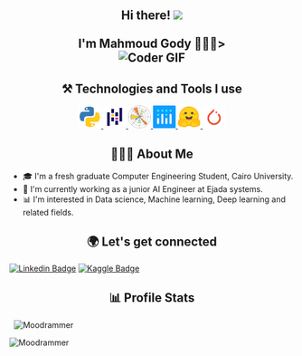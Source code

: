 <h2 align="center">
 <abc>
  <br>Hi there! <img src="https://user-images.githubusercontent.com/42378118/110234147-e3259600-7f4e-11eb-95be-0c4047144dea.gif" width="30"><br>
  <br> I'm Mahmoud Gody 👨🏻‍💻>
  <br>
  <img src="https://media.giphy.com/media/3oKIPEqDGUULpEU0aQ/giphy.gif" alt="Coder GIF" width="300">
 </abc>
</h2>

<h2 align="center">⚒ Technologies and Tools I use</h2>

<p align="center">

 <a href="https://docs.python.org/3/" target="_blank"> 
  <img src="./assets/python.png" alt="python" width="40" height="40"/> 
 </a>
 <a href="https://pandas.pydata.org/docs/" target="_blank"> 
  <img src="./assets/pandas.png" alt="pandas" width="40" height="40"/> 
 </a>
 <a href="https://matplotlib.org/stable/tutorials/introductory/quick_start.html" target="_blank"> 
  <img src="./assets/matplotlib.png" alt="matplotlib" width="40" height="40"/> 
 </a>
 <a href="https://plotly.com/python/" target="_blank"> 
  <img src="./assets/plolty.png" alt="plotly" width="40" height="40"/> 
 </a>
 <a href="https://huggingface.co/" target="_blank"> 
  <img src="./assets/huggingface.png" alt="huggingface" width="40" height="40"/> 
 </a>
 <a href="https://pytorch.org/docs/stable/index.html" target="_blank"> 
  <img src="./assets/pytorch.png" alt="Pytorch" width="40" height="40"/> 
 </a>
</p>


    
<h2 align="center">👨🏻‍💻 About Me</h2>

- 🎓 I'm a fresh graduate Computer Engineering Student, Cairo University.
- 🏢 I'm currently working as a junior AI Engineer at Ejada systems.
- 📊 I'm interested in Data science, Machine learning, Deep learning and related fields.

<h2 align="center">🌍 Let's get connected</h2>

[![Linkedin Badge](https://img.shields.io/badge/-MahmoudGody-blue?style=flat-square&logo=Linkedin&logoColor=white&link=https://www.linkedin.com/in/mahmoud-gody-281380195/)](https://www.linkedin.com/in/mahmoud-gody-281380195/) [![Kaggle Badge](https://img.shields.io/badge/Kaggle-Moodrammer-lightblue?style=plastic&link=https://www.kaggle.com/moodrammer)](https://www.kaggle.com/moodrammer)

<h2 align="center">📊 Profile Stats</h2>

<p>&nbsp;
 <img align="center" src="https://github-readme-stats.vercel.app/api?username=Moodrammer&show_icons=true&locale=en" alt="Moodrammer" />
</p>

<p align="left">
    <img src="https://komarev.com/ghpvc/?username=Moodrammer&label=Profile%20views&color=0e75b6&style=flat" alt="Moodrammer" />
<p>


